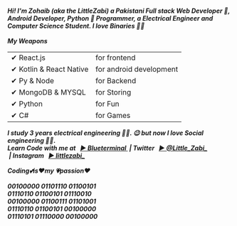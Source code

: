  <h5>
            Hi! I'm Zohaib <i>(aka the LittleZabi)</i> a Pakistani Full stack
            Web Developer 🦾, Android Developer, Python 🐍 Programmer, a
            Electrical Engineer and Computer Science Student. I love Binaries 👨‍💻
            &nbsp;
            <br />
            <br />
            <i>My Weapons</i>
            <br />
            <table>
              <tr>
                <td>✔ React.js</td>
                <td>for frontend</td>
              </tr>
              <tr>
                <td>✔ Kotlin & React Native</td>
                <td>for android development</td>
              </tr>
              <tr>
                <td>✔ Py & Node</td>
                <td>for Backend</td>
              </tr>
              <tr>
                <td>✔ MongoDB & MYSQL</td>
                <td>for Storing</td>
              </tr>
              <tr>
                <td>✔ Python</td>
                <td>for Fun</td>
              </tr>
              <tr>
                <td>✔ C#</td>
                <td>for Games</td>
              </tr>
            </table>
            I study 3 years electrical engineering 🏴‍☠️. 😉 but now I love Social
            engineering 🧛‍♀️.
            <br /> Learn Code with me at &nbsp;
            <a
              target="_blank"
              href="https://www.youtube.com/channel/UCMJTfB8cZLxjvUht3o0E3qQ"
            >
              <b>▶ Blueterminal</b>
            </a>
            &nbsp;| Twitter &nbsp;
            <a target="_blank" href="https://twitter.com/Little_Zabi_">
              <b>▶ @Little_Zabi_</b>
            </a>
            <br />
            &nbsp;| Instagram &nbsp;
            <a target="_blank" href="https://www.instagram.com/littlezabi_/">
              <b>▶ littlezabi_</b>
            </a>
            <br />
            <br />
            <i>Coding💕is❤my 💗passion❤</i>
 <br />
            <i>
              <br />
              00100000 01101110 01100101 <br />
              01110110 01100101 01110010 <br />
              00100000 01100111 01101001 <br />
              01110110 01100101 00100000 <br />
              01110101 01110000 00100000 <br />
            </i>
          </h5>
